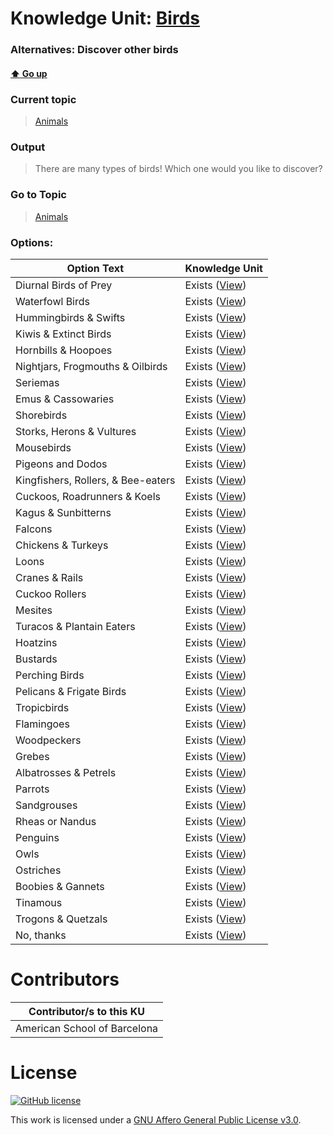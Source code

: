 # Knowledge Unit: [Birds](../../knowledge_units/animals/birds.md)
### Alternatives:   Discover other birds 
#### [:arrow_up: Go up](../../topics/animals.md)
### Current topic
> [Animals](../../topics/animals.md)
### Output
> There are many types of birds! Which one would you like to discover?
### Go to Topic
> [Animals](../../topics/animals.md)

### Options: 

| Option Text | Knowledge Unit |
| - | - |  
| Diurnal Birds of Prey  |  Exists ([View](../../knowledge_units/animals/diurnal-birds-of-prey.md))  |  
| Waterfowl Birds  |  Exists ([View](../../knowledge_units/animals/waterfowl-birds.md))  |  
| Hummingbirds &amp; Swifts  |  Exists ([View](../../knowledge_units/animals/hummingbirds-swifts.md))  |  
| Kiwis &amp; Extinct Birds  |  Exists ([View](../../knowledge_units/animals/kiwis-extinct-birds.md))  |  
| Hornbills &amp; Hoopoes  |  Exists ([View](../../knowledge_units/animals/hornbills-hoopoes.md))  |  
| Nightjars, Frogmouths &amp; Oilbirds  |  Exists ([View](../../knowledge_units/animals/nightjars-frogmouths-oilbirds.md))  |  
| Seriemas  |  Exists ([View](../../knowledge_units/animals/seriemas.md))  |  
| Emus &amp; Cassowaries  |  Exists ([View](../../knowledge_units/animals/emus-cassowaries.md))  |  
| Shorebirds  |  Exists ([View](../../knowledge_units/animals/shorebirds.md))  |  
| Storks, Herons &amp; Vultures  |  Exists ([View](../../knowledge_units/animals/storks-herons-vultures.md))  |  
| Mousebirds  |  Exists ([View](../../knowledge_units/animals/mousebirds.md))  |  
| Pigeons and Dodos  |  Exists ([View](../../knowledge_units/animals/pigeons-and-dodos.md))  |  
| Kingfishers, Rollers, &amp; Bee-eaters  |  Exists ([View](../../knowledge_units/animals/kingfishers-rollers-bee-eaters.md))  |  
| Cuckoos, Roadrunners &amp; Koels  |  Exists ([View](../../knowledge_units/animals/cuckoos-roadrunners-koels.md))  |  
| Kagus &amp; Sunbitterns  |  Exists ([View](../../knowledge_units/animals/kagus-sunbitterns.md))  |  
| Falcons  |  Exists ([View](../../knowledge_units/animals/falcons.md))  |  
| Chickens &amp; Turkeys  |  Exists ([View](../../knowledge_units/animals/chickens-turkeys.md))  |  
| Loons  |  Exists ([View](../../knowledge_units/animals/loons.md))  |  
| Cranes &amp; Rails  |  Exists ([View](../../knowledge_units/animals/cranes-rails.md))  |  
| Cuckoo Rollers  |  Exists ([View](../../knowledge_units/animals/cuckoo-rollers.md))  |  
| Mesites  |  Exists ([View](../../knowledge_units/animals/mesites.md))  |  
| Turacos &amp; Plantain Eaters  |  Exists ([View](../../knowledge_units/animals/turacos-plantain-eaters.md))  |  
| Hoatzins  |  Exists ([View](../../knowledge_units/animals/hoatzins.md))  |  
| Bustards  |  Exists ([View](../../knowledge_units/animals/bustards.md))  |  
| Perching Birds  |  Exists ([View](../../knowledge_units/animals/perching-birds.md))  |  
| Pelicans &amp; Frigate Birds  |  Exists ([View](../../knowledge_units/animals/pelicans-frigate-birds.md))  |  
| Tropicbirds  |  Exists ([View](../../knowledge_units/animals/tropicbirds.md))  |  
| Flamingoes  |  Exists ([View](../../knowledge_units/animals/flamingoes.md))  |  
| Woodpeckers  |  Exists ([View](../../knowledge_units/animals/woodpeckers.md))  |  
| Grebes  |  Exists ([View](../../knowledge_units/animals/grebes.md))  |  
| Albatrosses &amp; Petrels  |  Exists ([View](../../knowledge_units/animals/albatrosses-petrels.md))  |  
| Parrots  |  Exists ([View](../../knowledge_units/animals/parrots.md))  |  
| Sandgrouses  |  Exists ([View](../../knowledge_units/animals/sandgrouses.md))  |  
| Rheas or Nandus  |  Exists ([View](../../knowledge_units/animals/rheas-or-nandus.md))  |  
| Penguins  |  Exists ([View](../../knowledge_units/animals/penguins.md))  |  
| Owls  |  Exists ([View](../../knowledge_units/animals/owls.md))  |  
| Ostriches  |  Exists ([View](../../knowledge_units/animals/ostriches.md))  |  
| Boobies &amp; Gannets  |  Exists ([View](../../knowledge_units/animals/boobies-gannets.md))  |  
| Tinamous  |  Exists ([View](../../knowledge_units/animals/tinamous.md))  |  
| Trogons &amp; Quetzals  |  Exists ([View](../../knowledge_units/animals/trogons-quetzals.md))  |  
| No, thanks  |  Exists ([View](../../knowledge_units/animals/no-thanks.md))  | 

# Contributors

| Contributor/s to this KU |
| - | 
| American School of Barcelona |

# License
[![GitHub license](https://img.shields.io/github/license/inbrainz/cerebro)](https://github.com/inbrainz/cerebro/blob/master/LICENSE)

This work is licensed under a [GNU Affero General Public License v3.0](https://www.gnu.org/licenses/agpl-3.0.txt).